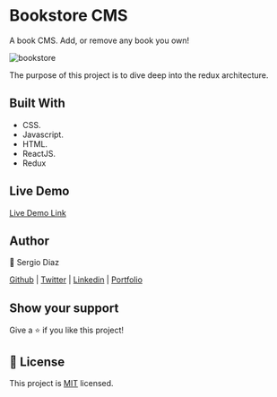 # Bookstore CMS

A book CMS. Add, or remove any book you own!

![bookstore](https://user-images.githubusercontent.com/49207642/80014284-b206b900-8495-11ea-8c2e-1f283b123151.png)

The purpose of this project is to dive deep into the redux architecture.

## Built With

- CSS.
- Javascript.
- HTML.
- ReactJS.
- Redux

## Live Demo

[Live Demo Link](https://bookstore-react-reduxjs.netlify.app)

## Author

👤 Sergio Diaz

[Github](https://github.com/serdg0) | [Twitter](https://twitter.com/thesergiod) | [Linkedin](https://www.linkedin.com/in/sergiodiaz-dev/) | [Portfolio](https://sergiodev.netlify.com/)


## Show your support

Give a ⭐️ if you like this project!

## 📝 License

This project is [MIT](lic.url) licensed.
